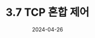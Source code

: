 ---
bigtitle: "제3장 트랜스포트 계층"
title: "3.7 TCP 혼합 제어"
excerpt: "3.7 TCP 혼합 제어"
categories: ['Computer Network']
tags:
  - computer
  - network

toc: true
toc_sticky: true
use_math: true
 
date: 2024-04-26
last_modified_at: 2024-04-26
published: false
---